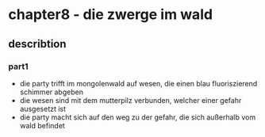 # chapter8 - die zwerge im wald

## describtion

###  part1

+ die party trifft im mongolenwald auf wesen, die einen blau fluoriszierend schimmer abgeben
+ die wesen sind mit dem mutterpilz verbunden, welcher einer gefahr ausgesetzt ist
+ die party macht sich auf den weg zu der gefahr, die sich außerhalb vom wald befindet

